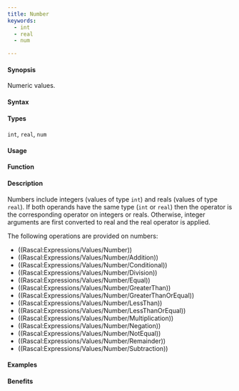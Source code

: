 ```yaml
---
title: Number
keywords:
  - int
  - real
  - num

---
```


#### Synopsis

Numeric values.

#### Syntax

#### Types

`int`, `real`, `num`

#### Usage

#### Function

#### Description

Numbers include integers (values of type `int`) and reals (values of type `real`). 
If both operands have the same type (`int` or `real`) then the operator is the corresponding operator on integers or reals. Otherwise, integer arguments are first converted to real and the real operator is applied.

The following operations are provided on numbers:
* ((Rascal:Expressions/Values/Number))
* ((Rascal:Expressions/Values/Number/Addition))
* ((Rascal:Expressions/Values/Number/Conditional))
* ((Rascal:Expressions/Values/Number/Division))
* ((Rascal:Expressions/Values/Number/Equal))
* ((Rascal:Expressions/Values/Number/GreaterThan))
* ((Rascal:Expressions/Values/Number/GreaterThanOrEqual))
* ((Rascal:Expressions/Values/Number/LessThan))
* ((Rascal:Expressions/Values/Number/LessThanOrEqual))
* ((Rascal:Expressions/Values/Number/Multiplication))
* ((Rascal:Expressions/Values/Number/Negation))
* ((Rascal:Expressions/Values/Number/NotEqual))
* ((Rascal:Expressions/Values/Number/Remainder))
* ((Rascal:Expressions/Values/Number/Subtraction))

#### Examples

#### Benefits


